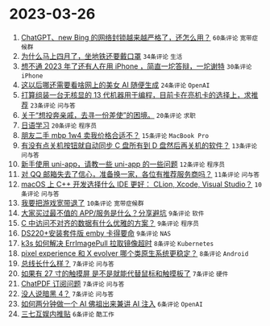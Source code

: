 # 2023-03-26

1. [ChatGPT、new Bing 的网络封锁越来越严格了，还怎么用？](https://www.v2ex.com/t/927207) `60条评论` `宽带症候群`
1. [为什么马上四月了，坐地铁还要戴口罩](https://www.v2ex.com/t/927226) `34条评论` `生活`
1. [想不通 2023 年了还有人在用 iPhone ，简直一坨答辩，一坨谢特](https://www.v2ex.com/t/927240) `30条评论` `iPhone`
1. [这以后哪还需要看啥网上的美女 AI 随便生成](https://www.v2ex.com/t/927232) `24条评论` `OpenAI`
1. [打算组装一台无核显的 13 代机器用于编程，目前卡在亮机卡的选择上，求推荐](https://www.v2ex.com/t/927251) `23条评论` `问与答`
1. [关于“想投奔亲戚，去寻一份差使”的困境。](https://www.v2ex.com/t/927252) `20条评论` `求职`
1. [日语学习](https://www.v2ex.com/t/927221) `20条评论` `程序员`
1. [朋友二手 mbp 1w4 卖我价格合适不？](https://www.v2ex.com/t/927233) `15条评论` `MacBook Pro`
1. [有没有点关机按钮就自动同步 C 盘所有到 D 盘然后再关机的软件？](https://www.v2ex.com/t/927212) `13条评论` `问与答`
1. [新手使用 uni-app，请教一些 uni-app 的一些问题](https://www.v2ex.com/t/927209) `12条评论` `程序员`
1. [对 QQ 邮箱失去了信心，准备换一家，各位有推荐服务商吗？](https://www.v2ex.com/t/927213) `11条评论` `问与答`
1. [macOS 上 C++ 开发选择什么 IDE 更好： CLion, Xcode, Visual Studio？](https://www.v2ex.com/t/927241) `10条评论` `问与答`
1. [我要把游戏宽带退了](https://www.v2ex.com/t/927210) `10条评论` `宽带症候群`
1. [大家买过最不值的 APP/服务是什么？分享避坑](https://www.v2ex.com/t/927250) `9条评论` `软件`
1. [C 中访问不对齐的数据有什么优雅的方案？](https://www.v2ex.com/t/927247) `9条评论` `程序员`
1. [DS220+安装套件版 emby 卡得要命](https://www.v2ex.com/t/927231) `9条评论` `NAS`
1. [k3s 如何解决 ErrImagePull 拉取镜像超时](https://www.v2ex.com/t/927224) `8条评论` `Kubernetes`
1. [pixel experience 和 X evolver 哪个类原生系统更稳定？](https://www.v2ex.com/t/927215) `8条评论` `Android`
1. [总线长什么样？](https://www.v2ex.com/t/927253) `7条评论` `问与答`
1. [如果有 27 寸的触摸屏 是不是就能代替鼠标和触摸板了](https://www.v2ex.com/t/927246) `7条评论` `硬件`
1. [ChatPDF 订阅问题](https://www.v2ex.com/t/927228) `7条评论` `问与答`
1. [没人说暗黑 4？](https://www.v2ex.com/t/927216) `7条评论` `问与答`
1. [如何两分钟做一个 AI 佛祖出来兼讲 AI 注入](https://www.v2ex.com/t/927236) `6条评论` `OpenAI`
1. [三七互娱内推贴](https://www.v2ex.com/t/927222) `6条评论` `酷工作`
